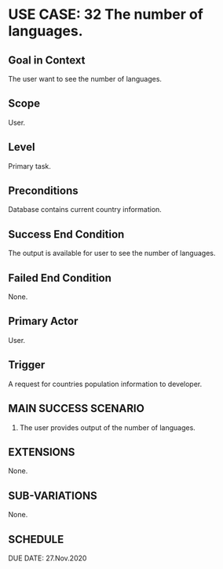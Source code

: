 USE CASE: 32 The number of languages.
=========

Goal in Context
------
The user want to see the number of languages.

Scope
----
User.

Level
---
Primary task.

Preconditions
---
Database contains current country information.

Success End Condition
----
The output is available for user to see the number of languages.

Failed End Condition
----
None.

Primary Actor
----
User.

Trigger
-----
A request for countries population information to developer.

MAIN SUCCESS SCENARIO
-----
1. The user provides output of the number of languages.

EXTENSIONS
-----
None.

SUB-VARIATIONS
----
None.

SCHEDULE
--
DUE DATE: 27.Nov.2020